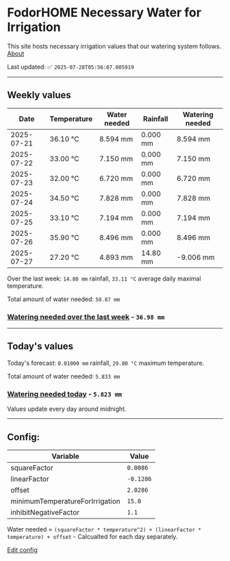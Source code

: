 # FodorHOME Necessary Water for Irrigation

This site hosts necessary irrigation values that our watering system follows. [About](https://github.com/redyau/irrigation)

Last updated: ✅ `2025-07-28T05:56:07.005919`

---

## Weekly values

| Date | Temperature | Water needed | Rainfall | Watering needed |
|-----|-----|-----|-----|-----|
| 2025-07-21 | 36.10 °C | 8.594 mm | 0.000 mm | 8.594 mm |
| 2025-07-22 | 33.00 °C | 7.150 mm | 0.000 mm | 7.150 mm |
| 2025-07-23 | 32.00 °C | 6.720 mm | 0.000 mm | 6.720 mm |
| 2025-07-24 | 34.50 °C | 7.828 mm | 0.000 mm | 7.828 mm |
| 2025-07-25 | 33.10 °C | 7.194 mm | 0.000 mm | 7.194 mm |
| 2025-07-26 | 35.90 °C | 8.496 mm | 0.000 mm | 8.496 mm |
| 2025-07-27 | 27.20 °C | 4.893 mm | 14.80 mm | -9.006 mm |


Over the last week: `14.80 mm` rainfall, `33.11 °C` average daily maximal temperature.

Total amount of water needed: `50.87 mm`

### [Watering needed over the last week](lastweek.txt) - `36.98 mm`

---

## Today's values

Today's forecast: `0.01000 mm` rainfall, `29.80 °C` maximum temperature.

Total amount of water needed: `5.833 mm`

### [Watering needed today](today.txt) - `5.823 mm`

Values update every day around midnight.

---

## Config:

| Variable | Value |
|-----|-----|
| squareFactor | `0.0086` |
| linearFactor | `-0.1286` |
| offset | `2.0286` |
| minimumTemperatureForIrrigation | `15.0` |
| inhibitNegativeFactor | `1.1` |

Water needed = `(squareFactor * temperature^2) + (linearFactor * temperature) + offset` - Calcualted for each day separately.

[Edit config](https://github.com/RedyAu/irrigation/edit/main/config.json)
